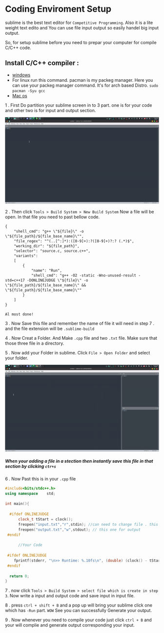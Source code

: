 # Coding Enviroment Setup

sublime is the best text editor for `Competitive Programming`.  Also it is a lite weight text edito and You can use file input output so easily handel big input output.

So, for setup sublime before you need to prepar your computer for compile C/C++ code.
 ## Install C/C++ compiler :

- [windows](https://youtu.be/hCLIDph7-mU)
- For linux run this command. pacman is my packeg manager. Here you can use your packeg manager command. It's for arch based Distro.
    ```sudo pacman -Syu gcc```
- [Mac os](https://youtu.be/0z-fCNNqfEg)

1 . First Do partition your sublime screen in to 3 part. one is for your code and other two is for input and output section.

![Image of Sublime partition](https://raw.githubusercontent.com/anikakash/Sports-Programming/9e5cf4aee0fe33c4ef09d9b924baff67d1b7bc9d/Lib/pic/sbset.gif)

2 . Then click `Tools > Build System > New Build System` Now a file will be open. In that file you need to past bellow code.
```
{
	"shell_cmd": "g++ \"${file}\" -o \"${file_path}/${file_base_name}\"",
	"file_regex": "^(..[^:]*):([0-9]+):?([0-9]+)?:? (.*)$",
	"working_dir": "${file_path}",
	"selector": "source.c, source.c++",
	"variants":
	[
		{
			"name": "Run",
			"shell_cmd": "g++ -O2 -static -Wno-unused-result -std=c++17 -DONLINEJUDGE \"${file}\" -o \"${file_path}/${file_base_name}\" && \"${file_path}/${file_base_name}\""
		}
	]
}

```
`Al most done!`

3 . Now Save this file and remember the name of file it will need in step 7 . and the file extension will be `.sublime-build`

4 . Now Creat a Folder. And Make `.cpp` file and two `.txt` file. Make sure that those three file in a directory.

5 . Now add your Folder in sublime. Click `File > Open Folder` and select your folder.

![Folder adding](https://raw.githubusercontent.com/anikakash/Sports-Programming/main/Lib/pic/fileadd.gif)
##### When your adding a file in a stection then instantly save this file in that section by clicking `ctr+s`

 6 .  Now Past this is in your `.cpp` file

 ```cpp
 #include<bits/stdc++.h>
using namespace    std;

int main(){

   #ifdef ONLINEJUDGE
       clock_t tStart = clock();
       freopen("input.txt","r",stdin); //can need to change file . this one for taking input
       freopen("output.txt","w",stdout); // this one for output
  #endif

       //Your Code

  #ifdef ONLINEJUDGE
     fprintf(stderr, "\n>> Runtime: %.10fs\n", (double) (clock() - tStart) / CLOCKS_PER_SEC); // this line gives your code runtime
  #endif

   return 0;
}
 ```

7 . now click `Tools > Build System > select file which is create in step 3`. Now write a input and output code and save input in input file.

8 . press `ctrl + shift + B` and a pop up will bring your sublime click one which has `-Run` part. `WOW` See you can successfully Generate your output.

9 . Now whenever you need to compile your code just click `ctrl + B` and your will complie and generate output corresponding your input.
